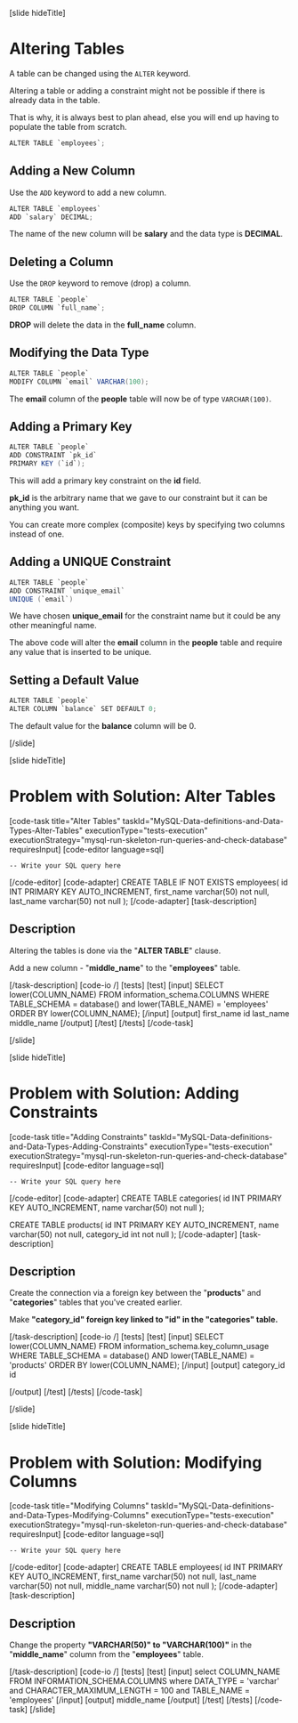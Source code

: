 [slide hideTitle]

# Altering Tables

A table can be changed using the `ALTER` keyword.

Altering a table or adding a constraint might not be possible if there is already data in the table.

That is why, it is always best to plan ahead, else you will end up having to populate the table from scratch.


```Java
ALTER TABLE `employees`;
```

## Adding a New Column

Use the `ADD` keyword to add a new column.

```Java
ALTER TABLE `employees`
ADD `salary` DECIMAL;
```

The name of the new column will be **salary** and the data type is **DECIMAL**.

## Deleting a Column

Use the `DROP` keyword to remove (drop) a column.


```Java
ALTER TABLE `people`
DROP COLUMN `full_name`; 
```

**DROP** will delete the data in the **full_name** column.

## Modifying the Data Type

```Java
ALTER TABLE `people`
MODIFY COLUMN `email` VARCHAR(100); 
```

The **email** column of the **people** table will now be of type `VARCHAR(100)`.


## Adding a Primary Key

```Java
ALTER TABLE `people`
ADD CONSTRAINT `pk_id` 
PRIMARY KEY (`id`); 
```

This will add a primary key constraint on the **id** field.

**pk_id** is the arbitrary name that we gave to our constraint but it can be anything you want.

You can create more complex (composite) keys by specifying two columns instead of one.

## Adding a UNIQUE Constraint

```Java
ALTER TABLE `people`
ADD CONSTRAINT `unique_email` 
UNIQUE (`email`)
```

We have chosen **unique_email** for the constraint name but it could be any other meaningful name.

The above code will alter the **email** column in the **people** table and require any value that is inserted to be unique.

## Setting a Default Value

```Java
ALTER TABLE `people`
ALTER COLUMN `balance` SET DEFAULT 0; 
```

The default value for the **balance** column will be 0.


[/slide]



[slide hideTitle]
# Problem with Solution: Alter Tables
[code-task title="Alter Tables" taskId="MySQL-Data-definitions-and-Data-Types-Alter-Tables" executionType="tests-execution" executionStrategy="mysql-run-skeleton-run-queries-and-check-database" requiresInput]
[code-editor language=sql]
```
-- Write your SQL query here
```
[/code-editor]
[code-adapter]
CREATE TABLE IF NOT EXISTS employees(
	id INT PRIMARY KEY AUTO_INCREMENT,
	first_name varchar(50) not null,
	last_name varchar(50) not null
);
[/code-adapter]
[task-description]
## Description
Altering the tables is done via the "**ALTER TABLE**" clause. 

Add a new column - "**middle_name**" to the "**employees**" table. 

[/task-description]
[code-io /]
[tests]
[test]
[input]
SELECT lower(COLUMN_NAME) 
FROM information_schema.COLUMNS 
WHERE TABLE_SCHEMA = database()
    and lower(TABLE_NAME) = 'employees'
ORDER BY lower(COLUMN_NAME);
[/input]
[output]
first_name
id
last_name
middle_name
[/output]
[/test]
[/tests]
[/code-task]


[/slide]

[slide hideTitle]

# Problem with Solution: Adding Constraints

[code-task title="Adding Constraints" taskId="MySQL-Data-definitions-and-Data-Types-Adding-Constraints" executionType="tests-execution" executionStrategy="mysql-run-skeleton-run-queries-and-check-database" requiresInput]
[code-editor language=sql]
```
-- Write your SQL query here
```
[/code-editor]
[code-adapter]
CREATE TABLE categories(
	id INT PRIMARY KEY AUTO_INCREMENT,
	name varchar(50) not null
);

CREATE TABLE products(
	id INT PRIMARY KEY AUTO_INCREMENT,
	name varchar(50) not null,
	category_id int not null
);
[/code-adapter]
[task-description]
## Description
Create the connection via a foreign key between the "**products**" and "**categories**" tables that you've created earlier. 

Make **"category_id" foreign key linked to "id" in the "categories" table.**

[/task-description]
[code-io /]
[tests]
[test]
[input]
SELECT lower(COLUMN_NAME) 
FROM information_schema.key_column_usage 
WHERE TABLE_SCHEMA = database() 
AND lower(TABLE_NAME) = 'products'
ORDER BY lower(COLUMN_NAME);
[/input]
[output]
category_id
id

[/output]
[/test]
[/tests]
[/code-task]


[/slide]

[slide hideTitle]

# Problem with Solution: Modifying Columns

[code-task title="Modifying Columns" taskId="MySQL-Data-definitions-and-Data-Types-Modifying-Columns" executionType="tests-execution" executionStrategy="mysql-run-skeleton-run-queries-and-check-database" requiresInput]
[code-editor language=sql]
```
-- Write your SQL query here
```
[/code-editor]
[code-adapter]
CREATE TABLE employees(
	id INT PRIMARY KEY AUTO_INCREMENT,
	first_name varchar(50) not null,
	last_name varchar(50) not null,
        middle_name varchar(50) not null
);
[/code-adapter]
[task-description]
## Description
Change the property **"VARCHAR(50)" to "VARCHAR(100)"** in the "**middle_name**" column from the "**employees**" table.

[/task-description]
[code-io /]
[tests]
[test]
[input]
select COLUMN_NAME
FROM INFORMATION_SCHEMA.COLUMNS
where DATA_TYPE = 'varchar'
and CHARACTER_MAXIMUM_LENGTH = 100
and TABLE_NAME = 'employees'
[/input]
[output]
middle_name
[/output]
[/test]
[/tests]
[/code-task]
[/slide]
